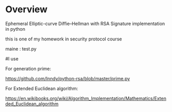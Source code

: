 # Overview
Ephemeral Elliptic-curve Diffie–Hellman with RSA Signature implementation in python

this is one of my homework in security protocol course

maine : test.py

#I use

For generation prime:

https://github.com/Inndy/python-rsa/blob/master/prime.py

For Extended Euclidean algorithm:

https://en.wikibooks.org/wiki/Algorithm_Implementation/Mathematics/Extended_Euclidean_algorithm
